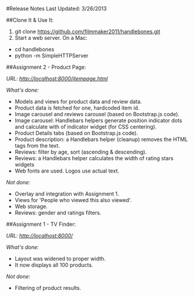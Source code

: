 #Release Notes
Last Updated: 3/26/2013

##Clone It & Use It:
1. git clone https://github.com/filmmaker2011/handlebones.git
2. Start a web server. On a Mac:

- cd handlebones
- python -m SimpleHTTPServer

##Assignment 2 - Product Page:

_URL: [http://localhost:8000/itempage.html](http://localhost:8000/itempage.html)_

_What's done:_
- Models and views for product data and review data.
- Product data is fetched for one, hardcoded item id.
- Image carousel and reviews carousel (based on Bootstrap.js code).
- Image carousel: Handlebars helpers generate position indicator dots and calculate with of indicator widget (for CSS centering).
- Product Details tabs (based on Bootstrap.js code).
- Product description: a Handlebars helper (cleanup) removes the HTML tags from the text.
- Reviews: filter by age, sort (ascending & descending).
- Reviews: a Handlebars helper calculates the width of rating stars widgets
- Web fonts are used. Logos use actual text.

_Not done:_
- Overlay and integration with Assignment 1.
- Views for 'People who viewed this also viewed'.
- Web storage.
- Reviews: gender and ratings filters.

##Assignment 1 - TV Finder:

_URL: [http://localhost:8000/](http://localhost:8000/)_

_What's done:_
- Layout was widened to proper width.
- It now displays all 100 products.

_Not done:_
- Filtering of product results.
